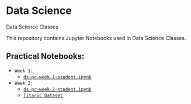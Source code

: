 # Data Science
Data Science Classes

This repository contains Jupyter Notebooks used in Data Science Classes.

## Practical Notebooks:

- `Week 1`:
  - [`ds-pr-week-1-student.ipynb`](https://github.com/tgvp/DataScience/blob/main/Week%201/ds-pr-week-1-student.ipynb)
- `Week 2`:
  - [`ds-pr-week-2-student.ipynb`](https://github.com/tgvp/DataScience/blob/main/Week%202/ds-pr-week-2-student.ipynb)
  - [`Titanic Dataset`](https://github.com/tgvp/DataScience/blob/main/Week%202/data/titanic-dataset.csv)
